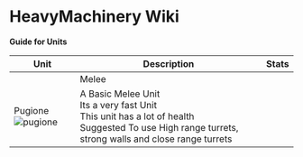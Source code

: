 # HeavyMachinery Wiki

**Guide for Units**

| **Unit** | **Description** | **Stats**|
|---|---|---|
||Melee||
| Pugione ![pugione](https://raw.githubusercontent.com/Zeniku/HeavyMachinery-Wiki/main/images/units/pugione-full.png) |A Basic Melee Unit <br /> Its a very fast Unit <br /> This unit has a lot of health <br/> Suggested To use High range turrets, strong walls and close range turrets|